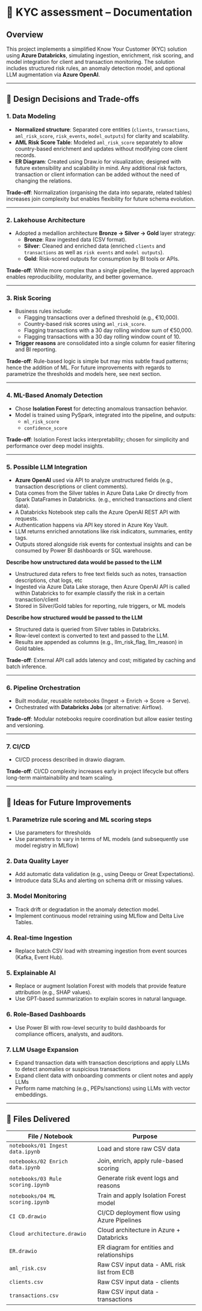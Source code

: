 # 🧾 KYC assessment – Documentation

## Overview

This project implements a simplified Know Your Customer (KYC) solution using **Azure Databricks**, simulating ingestion, enrichment, risk scoring, and model integration for client and transaction monitoring. The solution includes structured risk rules, an anomaly detection model, and optional LLM augmentation via **Azure OpenAI**.

---

## 🔧 Design Decisions and Trade-offs

### 1. Data Modeling
- **Normalized structure**: Separated core entities (`clients`, `transactions`, `aml_risk_score`, `risk_events`, `model_outputs`) for clarity and scalability.
- **AML Risk Score Table**: Modeled `aml_risk_score` separately to allow country-based enrichment and updates without modifying core client records.
- **ER Diagram**: Created using Draw.io for visualization; designed with future extensibility and scalability in mind. Any additional risk factors, transaction or client information can be added without the need of changing the relations. 

**Trade-off**: Normalization (organising the data into separate, related tables) increases join complexity but enables flexibility for future schema evolution.

---

### 2. Lakehouse Architecture
- Adopted a medallion architecture **Bronze → Silver → Gold** layer strategy:
  - **Bronze**: Raw ingested data (CSV format).
  - **Silver**: Cleaned and enriched data (enriched `clients` and `transactions` as well as `risk events` and `model outputs`).
  - **Gold**: Risk-scored outputs for consumption by BI tools or APIs.

**Trade-off**: While more complex than a single pipeline, the layered approach enables reproducibility, modularity, and better governance. 

---

### 3. Risk Scoring
- Business rules include:
  - Flagging transactions over a defined threshold (e.g., €10,000).
  - Country-based risk scores using `aml_risk_score`.
  - Flagging transactions with a 30 day rolling window sum of €50,000.
  - Flagging transactions with a 30 day rolling window count of 10.
- **Trigger reasons** are consolidated into a single column for easier filtering and BI reporting.

**Trade-off**: Rule-based logic is simple but may miss subtle fraud patterns; hence the addition of ML. For future improvements with regards to parametrize the thresholds and models here, see next section.

---

### 4. ML-Based Anomaly Detection
- Chose **Isolation Forest** for detecting anomalous transaction behavior.
- Model is trained using PySpark, integrated into the pipeline, and outputs:
  - `ml_risk_score`
  - `confidence_score`

**Trade-off**: Isolation Forest lacks interpretability; chosen for simplicity and performance over deep model insights.

---

### 5. Possible LLM Integration
- **Azure OpenAI** used via API to analyze unstructured fields (e.g., transaction descriptions or client comments).
- Data comes from the Silver tables in Azure Data Lake Or directly from Spark DataFrames in Databricks. (e.g., enriched transactions and client data).
- A Databricks Notebook step calls the Azure OpenAI REST API with requests.
- Authentication happens via API key stored in Azure Key Vault.
- LLM returns enriched annotations like risk indicators, summaries, entity tags.
- Outputs stored alongside risk events for contextual insights and can be consumed by Power BI dashboards or SQL warehouse.

**Describe how unstructured data would be passed to the LLM**
- Unstructured data refers to free text fields such as notes, transaction descriptions, chat logs, etc
- Ingested via Azure Data Lake storage, then Azure OpenAI API is called within Databricks to for example classify the risk in a certain transaction/client
- Stored in Silver/Gold tables for reporting, rule triggers, or ML models

**Describe how structured would be passed to the LLM**
- Structured data is queried from Silver tables in Databricks.
- Row-level context is converted to text and passed to the LLM.
- Results are appended as columns (e.g., llm_risk_flag, llm_reason) in Gold tables.


**Trade-off**: External API call adds latency and cost; mitigated by caching and batch inference.

---

### 6. Pipeline Orchestration
- Built modular, reusable notebooks (Ingest → Enrich → Score → Serve).
- Orchestrated with **Databricks Jobs** (or alternative: Airflow).

**Trade-off**: Modular notebooks require coordination but allow easier testing and versioning.

---

### 7. CI/CD
- CI/CD process described in drawio diagram.

**Trade-off**: CI/CD complexity increases early in project lifecycle but offers long-term maintainability and team scaling.

---

## 🚀 Ideas for Future Improvements

### 1. Parametrize rule scoring and ML scoring steps
- Use parameters for thresholds 
- Use parameters to vary in terms of ML models (and subsequently use model registry in MLflow)

### 2. Data Quality Layer
- Add automatic data validation (e.g., using Deequ or Great Expectations).
- Introduce data SLAs and alerting on schema drift or missing values.

### 3. Model Monitoring
- Track drift or degradation in the anomaly detection model.
- Implement continuous model retraining using MLflow and Delta Live Tables.

### 4. Real-time Ingestion
- Replace batch CSV load with streaming ingestion from event sources (Kafka, Event Hub).

### 5. Explainable AI
- Replace or augment Isolation Forest with models that provide feature attribution (e.g., SHAP values).
- Use GPT-based summarization to explain scores in natural language.

### 6. Role-Based Dashboards
- Use Power BI with row-level security to build dashboards for compliance officers, analysts, and auditors.

### 7. LLM Usage Expansion
- Expand transaction data with transaction descriptions and apply LLMs to detect anomalies or suspicious transactions
- Expand client data with onboarding comments or client notes and apply LLMs
- Perform name matching (e.g., PEPs/sanctions) using LLMs with vector embeddings.


---

## 📎 Files Delivered

| File / Notebook               | Purpose                                  |
|------------------------------|------------------------------------------|
| `notebooks/01 Ingest data.ipynb`    | Load and store raw CSV data              |
| `notebooks/02 Enrich data.ipynb`   | Join, enrich, apply rule-based scoring   |
| `notebooks/03 Rule scoring.ipynb`  | Generate risk event logs and reasons     |
| `notebooks/04 ML scoring.ipynb`        | Train and apply Isolation Forest model   |
| `CI CD.drawio`       | CI/CD deployment flow using Azure Pipelines |
| `Cloud architecture.drawio`| Cloud architecture in Azure + Databricks |
| `ER.drawio`          | ER diagram for entities and relationships  |
| `aml_risk.csv`          | Raw CSV input data - AML risk list from ECB  |
| `clients.csv`          | Raw CSV input data - clients  |
| `transactions.csv`          | Raw CSV input data - transactions  |